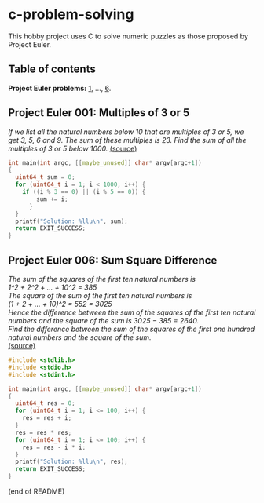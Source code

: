 # c-problem-solving

This hobby project uses C to solve numeric puzzles as those proposed by Project Euler.

## Table of contents

**Project Euler problems:**
[1](#project-euler-001-multiples-of-3-or-5), ..., [6](#project-euler-006-sum-square-difference).

## Project Euler 001: Multiples of 3 or 5

_If we list all the natural numbers below 10 that are multiples of 3 or 5, we get 3, 5, 6 and 9. The sum of these multiples is 23. Find the sum of all the multiples of 3 or 5 below 1000._
[(source)](https://projecteuler.net/problem=1)

``` C
int main(int argc, [[maybe_unused]] char* argv[argc+1])
{
  uint64_t sum = 0;
  for (uint64_t i = 1; i < 1000; i++) {
    if ((i % 3 == 0) || (i % 5 == 0)) {
        sum += i;
      }
  }
  printf("Solution: %llu\n", sum);
  return EXIT_SUCCESS;
}
```

## Project Euler 006: Sum Square Difference

_The sum of the squares of the first ten natural numbers is  
1^2 + 2^2 + ... + 10^2 = 385  
The square of the sum of the first ten natural numbers is  
(1 + 2 + ... + 10)^2 = 552 = 3025  
Hence the difference between the sum of the squares of the first ten natural numbers and the square of the sum is 3025 − 385 = 2640.  
Find the difference between the sum of the squares of the first one hundred natural numbers and the square of the sum._  
[(source)](https://projecteuler.net/problem=6)

``` C
#include <stdlib.h>
#include <stdio.h>
#include <stdint.h>

int main(int argc, [[maybe_unused]] char* argv[argc+1])
{
  uint64_t res = 0;
  for (uint64_t i = 1; i <= 100; i++) {
    res = res + i;
  }
  res = res * res;
  for (uint64_t i = 1; i <= 100; i++) {
    res = res - i * i;
  }
  printf("Solution: %llu\n", res);
  return EXIT_SUCCESS;
}
```

(end of README)
